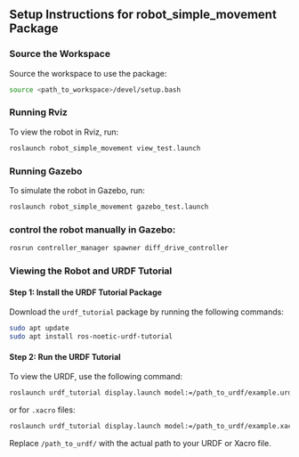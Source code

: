 ## Setup Instructions for robot_simple_movement Package

### Source the Workspace
Source the workspace to use the package:
```bash
source <path_to_workspace>/devel/setup.bash
```

### Running Rviz
To view the robot in Rviz, run:
```bash
roslaunch robot_simple_movement view_test.launch
```

### Running Gazebo
To simulate the robot in Gazebo, run:
```bash
roslaunch robot_simple_movement gazebo_test.launch
```
### control the robot manually in Gazebo:
```bash
rosrun controller_manager spawner diff_drive_controller
```
### Viewing the Robot and URDF Tutorial

#### Step 1: Install the URDF Tutorial Package
Download the `urdf_tutorial` package by running the following commands:
```bash
sudo apt update
sudo apt install ros-noetic-urdf-tutorial
```

#### Step 2: Run the URDF Tutorial
To view the URDF, use the following command:
```bash
roslaunch urdf_tutorial display.launch model:=/path_to_urdf/example.urdf
```
or for `.xacro` files:
```bash
roslaunch urdf_tutorial display.launch model:=/path_to_urdf/example.xacro
```

Replace `/path_to_urdf/` with the actual path to your URDF or Xacro file.




